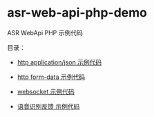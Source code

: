 # asr-web-api-php-demo

ASR WebApi PHP 示例代码

目录：

- [http application/json 示例代码](HttpApplicationJsonExample.php)

- [http form-data 示例代码](HttpFormDataExample.php)

- [websocket 示例代码](WebSocketExample.php)

- [语音识别反馈 示例代码](FeedbackExample.php)
